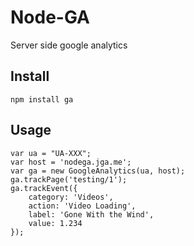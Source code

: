 # Node-GA

Server side google analytics

## Install

	npm install ga

## Usage

	var ua = "UA-XXX";
	var host = 'nodega.jga.me';
	var ga = new GoogleAnalytics(ua, host);
	ga.trackPage('testing/1');
    ga.trackEvent({
        category: 'Videos',
        action: 'Video Loading',
        label: 'Gone With the Wind',
        value: 1.234
    });
